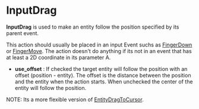 # InputDrag

**InputDrag** is used to make an entity follow the position specified by
its parent event.

This action should usually be placed in an input Event suchs as
[FingerDown](Event/FingerDown) or [FingerMove](Event/FingerMove). The
action doesn't do anything if its not in an event that has at least a 2D
coordinate in its parameter A.

-   **use\_offset** : If checked the target entity will follow the
    position with an offset (position - entity). The offset is the
    distance between the position and the entity when the action starts.
    When unchecked the center of the entity will follow the position.

NOTE: Its a more flexible version of
[EntityDragToCursor](Action/EntityDragToCursor).
